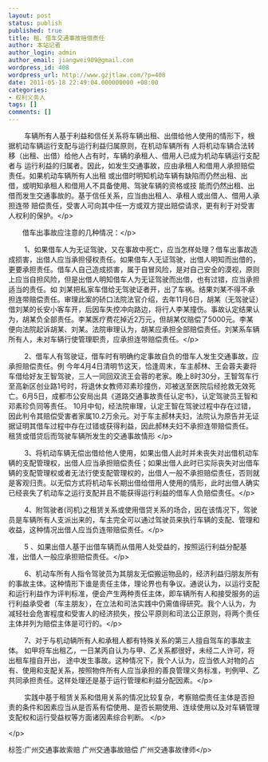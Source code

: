```yaml
---
layout: post
status: publish
published: true
title: 租、借车交通事故赔偿责任
author: 本站记者
author_login: admin
author_email: jiangwei909@gmail.com
wordpress_id: 408
wordpress_url: http://www.gzjtlaw.com/?p=408
date: 2011-05-18 22:49:04.000000000 +08:00
categories:
- 权利义务人
tags: []
comments: []
---
```

<p>　　 车辆所有人基于利益和信任关系将车辆出租、出借给他人使用的情形下，根据机动车辆运行支配与运行利益归属原则，在机动车辆所有 人将机动车辆合法转移（出租、出借）给他人占有时，车辆的承租人、借用人已成为机动车辆运行支配者与 运行利益的归属者。因此，如发生交通事故，应由承租人和借用人承担赔偿责任。如果机动车辆所有人出租 或出借时明知机动车辆有缺陷而仍然出租、出借，或明知承租人和借用人不具备使用、驾驶车辆的资格或技 能而仍然出租、出借而发生交通事故的。基于信任关系，应当由出租人、承租人或出借人、借用人承担连带 赔偿责任，受害人可向其中任一方或双方提出赔偿请求，更有利于对受害人权利的保护。<&#47;p><p>　　借车出事故应注意的几种情况：<&#47;p><p>　　 1、如果借车人为无证驾驶，又在事故中死亡，应当怎样处理？借车出事故造成损害，出借人应当承担侵权责任。如果借车人无证驾驶，出借人明知而出借的，更要承担责任。借车人自己造成损害，属于自冒风险，是对自己安全的漠视，原则上应当自担风险，但是出借人明知借车人为无证驾驶而出借，也有过错，应当承担适当的责任。如 刘某把私家车借给无驾驶证者开，出了车祸。结果刘某不得不承担连带赔偿责任。审理此案的硚口法院法官介绍，去年11月6日，胡某（无驾驶证）借刘某的长安小客车开，后因车失控冲向路边，将行人李某撞伤。事故认定结果认为，胡某负全部责任。李某医疗费花掉近2万元，但胡某仅赔偿了5000元。李某便向法院起诉胡某、刘某。法院审理认为，胡某应承担全部赔偿责任。刘某系车辆所有人，未对车辆行使管理职责，应承担连带赔偿责任。<&#47;p><p>　　 2、借车人有驾驶证，借车时有明确约定事故自负的借车人发生交通事故，应承担赔偿责任。例 今年4月4日清明节这天，恰逢周末，车主郝林、王会蓉夫妻将车借给好友王智驾驶，三人一同回双流王会蓉的老家。晚上8时30分，王智驾车行至高新区创业路1号时，将退休女教师邓素珍撞伤，邓被送至医院后经抢救无效死亡。6月5日，成都市公安局出具《道路交通事故责任认定书》，认定驾驶员王智和邓素珍负同等责任。 10月中旬，经法院审理，认定王智在驾驶过程中存在过错，因此判令其赔偿受害者家属10.2万余元。对于车主郝林夫妇，法院认为原告并无证据证明其借车过程中存在过错或获得利益，因此郝林夫妇不承担连带赔偿责任。 租赁或借贷后而驾驶车辆所发生的交通事故情形 <&#47;p><p>　　 3、将机动车辆无偿出借给他人使用，如果出借人此时并未丧失对出借机动车辆的支配管理权，出借人应当承担赔偿责任；如果出借人此时已实际丧失对出借车辆的支配管理权或者无法行使支配管理权的，出借人一般不承担赔偿责任，否则就是客观归责。以无偿方式将机动车长期出借给借用人使用的情形，此时出借人确实已经丧失了机动车之运行支配并且不能获得运行利益的借车人负赔偿责任。<&#47;p><p>　　 4、附驾驶者(司机)之租赁关系或使用借贷关系的场合，因在该情况下，驾驶员是车辆所有人支派出来的，车主完全可以通过驾驶员来执行车辆的支配、管理和收益，这种情况出借人应当负连带赔偿责任。<&#47;p><p>　　 5 、如果出借人基于出借车辆而从借用人处受益的，按照运行利益分配基准，出借人一般应承担赔偿责任。<&#47;p><p>　　 6、机动车所有人指令驾驶员为其朋友无偿搬运物品的，经济利益归朋友所有的事故主体。这种情形下谁是责任主体，理论界也有争议。通说认为，以运行支配和运行利益作为评判标准，便会产生两种责任主体，即车辆所有人和接受服务的运行利益承受者（车主朋友），在立法和司法实践中仍需值得研究。我个人认为，为减轻社会危害程度和受害人的经济损失，按公平原则和司法公正原则，将两个责任主体并列为赔偿主体是可行的。<&#47;p><p>　　 7、对于与机动辆所有人和承租人都有特殊关系的第三人擅自驾车的事故主体。 如甲将车出租乙，一日某丙自认为与甲、乙关系都很好，未经二人许可，将出租车擅自开出， 途中发生事故。这种情况下，我个人认为，应当依人对物的占有、使用和支配关系，按照物件所有人应当承担的善良管理义务标准，判例甲、乙共同承担责任。这样处理还是基于运行管理和利益分配因素。<&#47;p><p>　　 实践中基于租赁关系和借用关系的情况比较复杂，考察赔偿责任主体是否担责的条件和因素应当从是否系有偿使用、是否长期使用、连续使用以及对车辆管理支配权和运行受益权等方面诸因素综合判断。 <&#47;p><p><&#47;p><br&#47;><p>标签:广州交通事故索赔 广州交通事故赔偿 广州交通事故律师<&#47;p>
